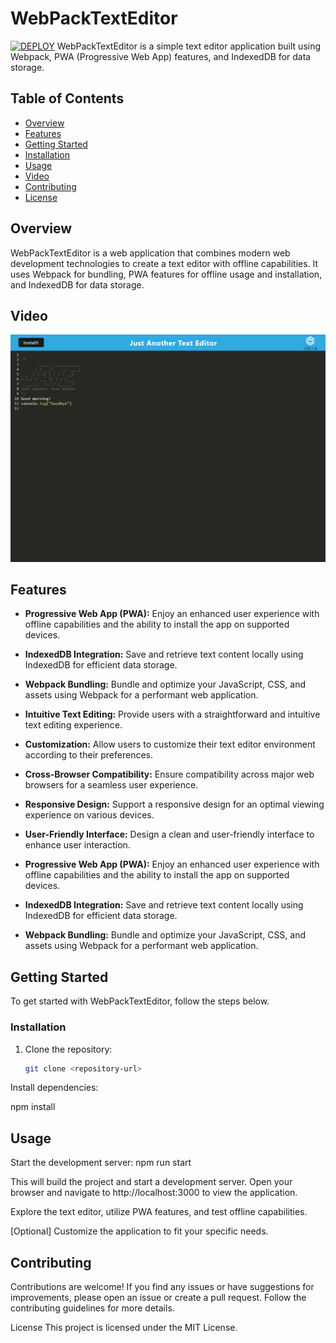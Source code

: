 # WebPackTextEditor

[![DEPLOY](https://img.shields.io/badge/DEPLOY-%E2%9C%93-brightgreen)](https://texteditor-7odd.onrender.com//)
WebPackTextEditor is a simple text editor application built using Webpack, PWA (Progressive Web App) features, and IndexedDB for data storage.

## Table of Contents

- [Overview](#overview)
- [Features](#features)
- [Getting Started](#getting-started)
- [Installation](#installation)
- [Usage](#usage)
- [Video](#video)
- [Contributing](#contributing)
- [License](#license)


## Overview

WebPackTextEditor is a web application that combines modern web development technologies to create a text editor with offline capabilities. It uses Webpack for bundling, PWA features for offline usage and installation, and IndexedDB for data storage.

## Video
[![WebPackTextEditor Demo](Assets/J.A.T.E.png)](https://drive.google.com/file/d/15c_mp3X8nR7bFaCZuvy3PH9XxrQtQaDd/view?usp=sharing)


## Features

- **Progressive Web App (PWA):** Enjoy an enhanced user experience with offline capabilities and the ability to install the app on supported devices.

- **IndexedDB Integration:** Save and retrieve text content locally using IndexedDB for efficient data storage.

- **Webpack Bundling:** Bundle and optimize your JavaScript, CSS, and assets using Webpack for a performant web application.

- **Intuitive Text Editing:** Provide users with a straightforward and intuitive text editing experience.

- **Customization:** Allow users to customize their text editor environment according to their preferences.

- **Cross-Browser Compatibility:** Ensure compatibility across major web browsers for a seamless user experience.

- **Responsive Design:** Support a responsive design for an optimal viewing experience on various devices.

- **User-Friendly Interface:** Design a clean and user-friendly interface to enhance user interaction.


- **Progressive Web App (PWA):** Enjoy an enhanced user experience with offline capabilities and the ability to install the app on supported devices.
- **IndexedDB Integration:** Save and retrieve text content locally using IndexedDB for efficient data storage.
- **Webpack Bundling:** Bundle and optimize your JavaScript, CSS, and assets using Webpack for a performant web application.

## Getting Started

To get started with WebPackTextEditor, follow the steps below.

### Installation

1. Clone the repository:

   ```bash
   git clone <repository-url>
Install dependencies:

npm install

## Usage

Start the development server:
npm run start

This will build the project and start a development server. Open your browser and navigate to http://localhost:3000 to view the application.

Explore the text editor, utilize PWA features, and test offline capabilities.

[Optional] Customize the application to fit your specific needs.


## Contributing
Contributions are welcome! If you find any issues or have suggestions for improvements, please open an issue or create a pull request. Follow the contributing guidelines for more details.

License
This project is licensed under the MIT License.
